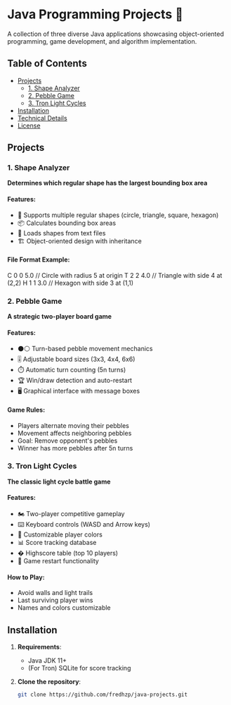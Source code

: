 # Java Programming Projects 🚀

A collection of three diverse Java applications showcasing object-oriented programming, game development, and algorithm implementation.

## Table of Contents
- [Projects](#projects)
  - [1. Shape Analyzer](#1-shape-analyzer)
  - [2. Pebble Game](#2-pebble-game)
  - [3. Tron Light Cycles](#3-tron-light-cycles)
- [Installation](#installation)
- [Technical Details](#technical-details)
- [License](#license)

## Projects

### 1. Shape Analyzer
**Determines which regular shape has the largest bounding box area**

#### Features:
- 📐 Supports multiple regular shapes (circle, triangle, square, hexagon)
- 📦 Calculates bounding box areas
- 📁 Loads shapes from text files
- 🏗️ Object-oriented design with inheritance

#### File Format Example:

C 0 0 5.0 // Circle with radius 5 at origin
T 2 2 4.0 // Triangle with side 4 at (2,2)
H 1 1 3.0 // Hexagon with side 3 at (1,1)


### 2. Pebble Game
**A strategic two-player board game**

#### Features:
- ⚫⚪ Turn-based pebble movement mechanics
- 🎚️ Adjustable board sizes (3x3, 4x4, 6x6)
- ⏱️ Automatic turn counting (5n turns)
- 🏆 Win/draw detection and auto-restart
- 🖥️ Graphical interface with message boxes

#### Game Rules:
- Players alternate moving their pebbles
- Movement affects neighboring pebbles
- Goal: Remove opponent's pebbles
- Winner has more pebbles after 5n turns

### 3. Tron Light Cycles
**The classic light cycle battle game**

#### Features:
- 🏍️ Two-player competitive gameplay
- ⌨️ Keyboard controls (WASD and Arrow keys)
- 🎨 Customizable player colors
- 📊 Score tracking database
- � Highscore table (top 10 players)
- 🔄 Game restart functionality

#### How to Play:
- Avoid walls and light trails
- Last surviving player wins
- Names and colors customizable

## Installation

1. **Requirements**:
   - Java JDK 11+
   - (For Tron) SQLite for score tracking

2. **Clone the repository**:
   ```bash
   git clone https://github.com/fredhzp/java-projects.git
